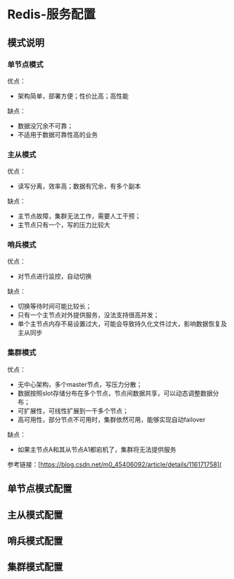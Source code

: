 # Redis-服务配置
## 模式说明
### 单节点模式
优点：
- 架构简单，部署方便；性价比高；高性能

缺点：
- 数据没冗余不可靠；
- 不适用于数据可靠性高的业务

### 主从模式
优点：
- 读写分离，效率高；数据有冗余，有多个副本

缺点：
- 主节点故障，集群无法工作，需要人工干预；
- 主节点只有一个，写的压力比较大

### 哨兵模式
优点：
- 对节点进行监控，自动切换

缺点：
- 切换等待时间可能比较长；
- 只有一个主节点对外提供服务，没法支持很高并发；
- 单个主节点内存不易设置过大，可能会导致持久化文件过大，影响数据恢复及主从同步

### 集群模式
优点：
- 无中心架构，多个master节点，写压力分散；
- 数据按照slot存储分布在多个节点，节点间数据共享，可以动态调整数据分布；
- 可扩展性，可线性扩展到一千多个节点；
- 高可用性，部分节点不可用时，集群依然可用，能够实现自动failover

缺点：
- 如果主节点A和其从节点A1都宕机了，集群将无法提供服务

参考链接：[https://blog.csdn.net/m0_45406092/article/details/116171758](
## 单节点模式配置
## 主从模式配置
## 哨兵模式配置
## 集群模式配置